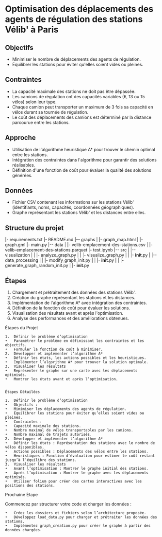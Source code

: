 # Optimisation des déplacements des agents de régulation des stations Vélib' à Paris

## Objectifs
- Minimiser le nombre de déplacements des agents de régulation.
- Équilibrer les stations pour éviter qu'elles soient vides ou pleines.

## Contraintes
- La capacité maximale des stations ne doit pas être dépassée.
- Les camions de régulation ont des capacités variables (6, 13 ou 15 vélos) selon leur type.
- Chaque camion peut transporter un maximum de 3 fois sa capacité en vélos durant sa tournée de régulation.
- Le coût des déplacements des camions est déterminé par la distance parcourue entre les stations.

## Approche
- Utilisation de l'algorithme heuristique A* pour trouver le chemin optimal entre les stations.
- Intégration des contraintes dans l'algorithme pour garantir des solutions réalisables.
- Définition d'une fonction de coût pour évaluer la qualité des solutions générées.

## Données
- Fichier CSV contenant les informations sur les stations Vélib' (identifiants, noms, capacités, coordonnées géographiques).
- Graphe représentant les stations Vélib' et les distances entre elles.

## Structure du projet
|- requirements.txt
|- README.md
|-- graphs
|   |- graph_map.html
|   |- graph.gml
|- main.py
|-- data
|   |- velib-emplacement-des-stations.csv
|   |- velib-emplacement-des-stations.parquet
|- test.ipynb
|-- src
|   |-- visualization
|   |   |- analyze_graph.py
|   |   |- visualize_graph.py
|   |   |- __init__.py
|   |-- data_processing
|   |   |- modify_graph_init.py
|   |   |- __init__.py
|   |   |- generate_graph_random_init.py
|   |- __init__.py

## Étapes
1. Chargement et prétraitement des données des stations Vélib'.
2. Création du graphe représentant les stations et les distances.
3. Implémentation de l'algorithme A* avec intégration des contraintes.
4. Définition de la fonction de coût pour évaluer les solutions.
5. Visualisation des résultats avant et après l'optimisation.
6. Analyse des performances et des améliorations obtenues.




Étapes du Projet

	1.	Définir le problème d’optimisation
	•	Paramétrer le problème en définissant les contraintes et les objectifs.
	•	Formuler la fonction de coût à minimiser.
	2.	Développer et implémenter l’algorithme A*
	•	Définir les états, les actions possibles et les heuristiques.
	•	Implémenter l’algorithme A* pour trouver la solution optimale.
	3.	Visualiser les résultats
	•	Représenter le graphe sur une carte avec les déplacements optimisés.
	•	Montrer les états avant et après l’optimisation.


    Étapes Détailées

	1.	Définir le problème d’optimisation
	•	Objectifs :
	•	Minimiser les déplacements des agents de régulation.
	•	Équilibrer les stations pour éviter qu’elles soient vides ou pleines.
	•	Contraintes :
	•	Capacité maximale des stations.
	•	Nombre maximal de vélos transportables par les camions.
	•	Nombre maximal de trajets autorisés.
	2.	Développer et implémenter l’algorithme A*
	•	Définir les états : Représentation des stations avec le nombre de vélos disponibles.
	•	Actions possibles : Déplacements des vélos entre les stations.
	•	Heuristiques : Fonction d’évaluation pour estimer le coût restant jusqu’à l’équilibre des stations.
	3.	Visualiser les résultats
	•	Avant l’optimisation : Montrer le graphe initial des stations.
	•	Après l’optimisation : Montrer le graphe avec les déplacements optimisés.
	•	Utiliser folium pour créer des cartes interactives avec les positions des stations.

Prochaine Étape

Commencez par structurer votre code et charger les données :

	•	Créez les dossiers et fichiers selon l’architecture proposée.
	•	Développez load_data.py pour charger et prétraiter les données des stations.
	•	Implémentez graph_creation.py pour créer le graphe à partir des données chargées.